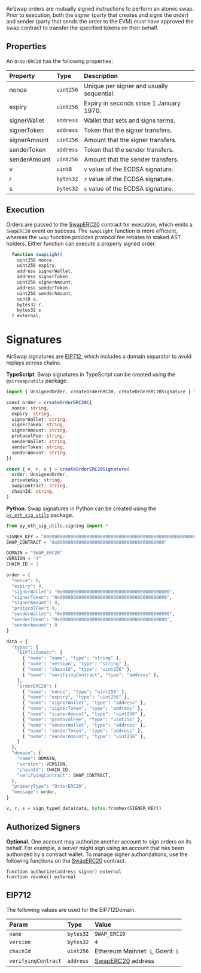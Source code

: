 AirSwap orders are mutually signed instructions to perform an atomic swap. Prior to execution, both the signer (party that creates and signs the order) and sender (party that sends the order to the EVM) must have approved the swap contract to transfer the specified tokens on their behalf.

## Properties

An `OrderERC20` has the following properties:

| Property     | Type      | Description                               |
| :----------- | :-------- | :---------------------------------------- |
| nonce        | `uint256` | Unique per signer and usually sequential. |
| expiry       | `uint256` | Expiry in seconds since 1 January 1970.   |
| signerWallet | `address` | Wallet that sets and signs terms.         |
| signerToken  | `address` | Token that the signer transfers.          |
| signerAmount | `uint256` | Amount that the signer transfers.         |
| senderToken  | `address` | Token that the sender transfers.          |
| senderAmount | `uint256` | Amount that the sender transfers.         |
| v            | `uint8`   | `v` value of the ECDSA signature.         |
| r            | `bytes32` | `r` value of the ECDSA signature.         |
| s            | `bytes32` | `s` value of the ECDSA signature.         |

## Execution

Orders are passed to the [SwapERC20](./deployments.md) contract for execution, which emits a `SwapERC20` event on success. The `swapLight` function is more efficient, whereas the `swap` function provides protocol fee rebates to staked AST holders. Either function can execute a properly signed order.

```typescript
  function swapLight(
    uint256 nonce,
    uint256 expiry,
    address signerWallet,
    address signerToken,
    uint256 signerAmount,
    address senderToken,
    uint256 senderAmount,
    uint8 v,
    bytes32 r,
    bytes32 s
  ) external;
```

# Signatures

AirSwap signatures are [EIP712](https://eips.ethereum.org/EIPS/eip-712), which includes a domain separator to avoid replays across chains.

**TypeScript**. Swap signatures in TypeScript can be created using the `@airswap/utils` package.

```typescript
import { UnsignedOrder, createOrderERC20, createOrderERC20Signature } from '@airswap/utils'

const order = createOrderERC20({
  nonce: string,
  expiry: string,
  signerWallet: string,
  signerToken: string,
  signerAmount: string,
  protocolFee: string,
  senderWallet: string,
  senderToken: string,
  senderAmount: string,
})

const { v, r, s } = createOrderERC20Signature(
  order: UnsignedOrder,
  privateKey: string,
  swapContract: string,
  chainId: string,
)
```

**Python**. Swap signatures in Python can be created using the [`py_eth_sig_utils`](https://pypi.org/project/py-eth-sig-utils/) package.

```python
from py_eth_sig_utils.signing import *

SIGNER_KEY = "0000000000000000000000000000000000000000000000000000000000000000"
SWAP_CONTRACT = "0x0000000000000000000000000000000000000000"

DOMAIN = "SWAP_ERC20"
VERSION = "4"
CHAIN_ID = 1

order = {
  "nonce": 0,
  "expiry": 0,
  "signerWallet": "0x0000000000000000000000000000000000000000",
  "signerToken": "0x0000000000000000000000000000000000000000",
  "signerAmount": 0,
  "protocolFee": 0,
  "senderWallet": "0x0000000000000000000000000000000000000000",
  "senderToken": "0x0000000000000000000000000000000000000000",
  "senderAmount": 0
}

data = {
  "types": {
    "EIP712Domain": [
      { "name": "name", "type": "string" },
      { "name": "version", "type": "string" },
      { "name": "chainId", "type": "uint256" },
      { "name": "verifyingContract", "type": "address" },
    ],
    "OrderERC20": [
      { "name": "nonce", "type": "uint256" },
      { "name": "expiry", "type": "uint256" },
      { "name": "signerWallet", "type": "address" },
      { "name": "signerToken", "type": "address" },
      { "name": "signerAmount", "type": "uint256" },
      { "name": "protocolFee", "type": "uint256" },
      { "name": "senderWallet", "type": "address" },
      { "name": "senderToken", "type": "address" },
      { "name": "senderAmount", "type": "uint256" },
    ]
  },
  "domain": {
    "name": DOMAIN,
    "version": VERSION,
    "chainId": CHAIN_ID,
    "verifyingContract": SWAP_CONTRACT,
  },
  "primaryType": "OrderERC20",
  "message": order,
}

v, r, s = sign_typed_data(data, bytes.fromhex(SIGNER_KEY))
```

## Authorized Signers

**Optional.** One account may authorize another account to sign orders on its behalf. For example, a server might sign using an account that has been authorized by a contract wallet. To manage signer authorizations, use the following functions on the [SwapERC20](./deployments.md) contract.

```text
function authorize(address signer) external
function revoke() external
```

## EIP712

The following values are used for the EIP712Domain.

| Param               | Type      | Value                                 |
| :------------------ | :-------- | :------------------------------------ |
| `name`              | `bytes32` | `SWAP_ERC20`                          |
| `version`           | `bytes32` | `4`                                   |
| `chainId`           | `uint256` | Ethereum Mainnet: `1`, Goerli: `5`    |
| `verifyingContract` | `address` | [SwapERC20](./deployments.md) address |
